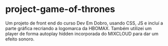 # project-game-of-thrones
Um projeto de front end do curso Dev Em Dobro, usando CSS, JS e incluí a parte gráfica recriando a logomarca da HBOMAX. Também utilizei um player de forma autoplay hidden incorporada do MIXCLOUD para dar um efeito sonoro.
